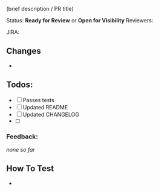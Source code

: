 (brief description / PR title)

Status: **Ready for Review** or **Open for Visibility**
Reviewers: <reviewers here>

JIRA: <link to applicable JIRA ticket>

## Changes
- <changes here>

## Todos:
- [ ] Passes tests
- [ ] Updated README
- [ ] Updated CHANGELOG
- [ ] <Other TODOs>

### Feedback:
_none so far_

## How To Test
- <testing steps here>
